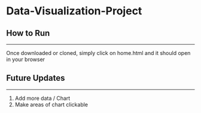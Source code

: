 # Data-Visualization-Project

## How to Run
-------------
Once downloaded or cloned, simply click on home.html and it should open in your browser

## Future Updates
-----------------
1. Add more data / Chart
2. Make areas of chart clickable
